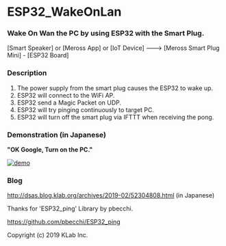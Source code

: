 # ESP32_WakeOnLan

### Wake On Wan the PC by using ESP32 with the Smart Plug.

 [Smart Speaker] or [Meross App] or [IoT Device]
    --->  [Meross Smart Plug Mini] - [ESP32 Board]

### Description

1. The power supply from the smart plug causes the ESP32 to wake up.
1. ESP32 will connect to the WiFi AP.
1. ESP32 send a Magic Packet on UDP.
1. ESP32 will try pinging continuously to target PC.
1. ESP32 will turn off the smart plug via IFTTT when receiving the pong.

### Demonstration (in Japanese)

**"OK Google, Turn on the PC."**

[![demo](http://livedoor.blogimg.jp/klab_gijutsu2/imgs/b/8/b8deb115.jpg)](https://www.youtube.com/watch?time_continue=51&v=GjL66kVmaro)

### Blog

http://dsas.blog.klab.org/archives/2019-02/52304808.html (in Japanese)

Thanks for 'ESP32_ping' Library by pbecchi.

https://github.com/pbecchi/ESP32_ping


Copyright (c) 2019 KLab Inc.


